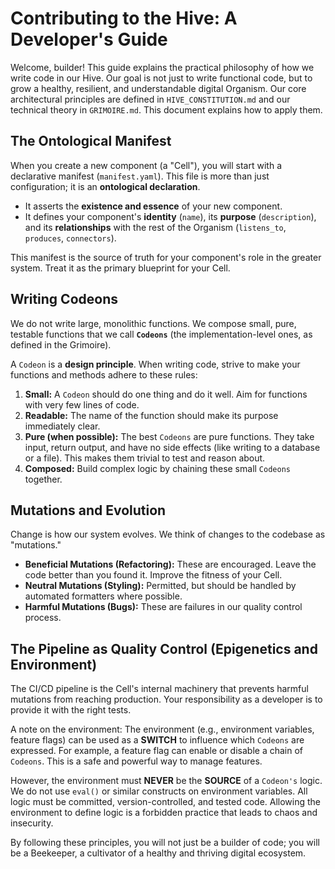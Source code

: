 # Contributing to the Hive: A Developer's Guide

Welcome, builder! This guide explains the practical philosophy of how we write code in our Hive. Our goal is not just to write functional code, but to grow a healthy, resilient, and understandable digital Organism. Our core architectural principles are defined in `HIVE_CONSTITUTION.md` and our technical theory in `GRIMOIRE.md`. This document explains how to apply them.

## The Ontological Manifest

When you create a new component (a "Cell"), you will start with a declarative manifest (`manifest.yaml`). This file is more than just configuration; it is an **ontological declaration**.

*   It asserts the **existence and essence** of your new component.
*   It defines your component's **identity** (`name`), its **purpose** (`description`), and its **relationships** with the rest of the Organism (`listens_to`, `produces`, `connectors`).

This manifest is the source of truth for your component's role in the greater system. Treat it as the primary blueprint for your Cell.

## Writing Codeons

We do not write large, monolithic functions. We compose small, pure, testable functions that we call **`Codeons`** (the implementation-level ones, as defined in the Grimoire).

A `Codeon` is a **design principle**. When writing code, strive to make your functions and methods adhere to these rules:

1.  **Small:** A `Codeon` should do one thing and do it well. Aim for functions with very few lines of code.
2.  **Readable:** The name of the function should make its purpose immediately clear.
3.  **Pure (when possible):** The best `Codeons` are pure functions. They take input, return output, and have no side effects (like writing to a database or a file). This makes them trivial to test and reason about.
4.  **Composed:** Build complex logic by chaining these small `Codeons` together.

## Mutations and Evolution

Change is how our system evolves. We think of changes to the codebase as "mutations."

*   **Beneficial Mutations (Refactoring):** These are encouraged. Leave the code better than you found it. Improve the fitness of your Cell.
*   **Neutral Mutations (Styling):** Permitted, but should be handled by automated formatters where possible.
*   **Harmful Mutations (Bugs):** These are failures in our quality control process.

## The Pipeline as Quality Control (Epigenetics and Environment)

The CI/CD pipeline is the Cell's internal machinery that prevents harmful mutations from reaching production. Your responsibility as a developer is to provide it with the right tests.

A note on the environment:
The environment (e.g., environment variables, feature flags) can be used as a **SWITCH** to influence which `Codeons` are expressed. For example, a feature flag can enable or disable a chain of `Codeons`. This is a safe and powerful way to manage features.

However, the environment must **NEVER** be the **SOURCE** of a `Codeon's` logic. We do not use `eval()` or similar constructs on environment variables. All logic must be committed, version-controlled, and tested code. Allowing the environment to define logic is a forbidden practice that leads to chaos and insecurity.

By following these principles, you will not just be a builder of code; you will be a Beekeeper, a cultivator of a healthy and thriving digital ecosystem.
